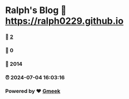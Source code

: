 # Ralph's Blog :link: https://ralph0229.github.io 
### :page_facing_up: [2](https://ralph0229.github.io/tag.html) 
### :speech_balloon: 0 
### :hibiscus: 2014 
### :alarm_clock: 2024-07-04 16:03:16 
### Powered by :heart: [Gmeek](https://github.com/Meekdai/Gmeek)

